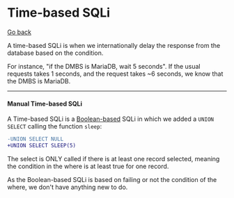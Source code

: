 # Time-based SQLi

[Go back](../sql.md)

<div class="row row-cols-md-2"><div>

A time-based SQLi is when we internationally delay the response from the database based on the condition.

For instance, "if the DMBS is MariaDB, wait 5 seconds". If the usual requests takes 1 seconds, and the request takes ~6 seconds, we know that the DMBS is MariaDB.
</div><div>
</div></div>

<hr class="sep-both">

#### Manual Time-based SQLi

<div class="row row-cols-md-2"><div>

A Time-based SQLi is a [Boolean-based](boolean_sqli.md) SQLi in which we added a `UNION SELECT` calling the function `sleep`:

```diff
-UNION SELECT NULL
+UNION SELECT SLEEP(5)
```

The select is ONLY called if there is at least one record selected, meaning the condition in the where is at least true for one record.
</div><div>

As the Boolean-based SQLi is based on failing or not the condition of the where, we don't have anything new to do.
</div></div>